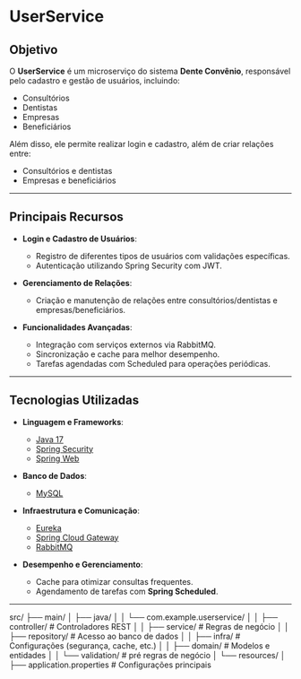 # UserService

## Objetivo
O **UserService** é um microserviço do sistema **Dente Convênio**, responsável pelo cadastro e gestão de usuários, incluindo:
- Consultórios
- Dentistas
- Empresas
- Beneficiários

Além disso, ele permite realizar login e cadastro, além de criar relações entre:
- Consultórios e dentistas
- Empresas e beneficiários

---

## Principais Recursos
- **Login e Cadastro de Usuários**:
  - Registro de diferentes tipos de usuários com validações específicas.
  - Autenticação utilizando Spring Security com JWT.

- **Gerenciamento de Relações**:
  - Criação e manutenção de relações entre consultórios/dentistas e empresas/beneficiários.

- **Funcionalidades Avançadas**:
  - Integração com serviços externos via RabbitMQ.
  - Sincronização e cache para melhor desempenho.
  - Tarefas agendadas com Scheduled para operações periódicas.

---

## Tecnologias Utilizadas
- **Linguagem e Frameworks**:
  - [Java 17](https://www.oracle.com/java/technologies/javase-jdk17-downloads.html)
  - [Spring Security](https://spring.io/projects/spring-security)
  - [Spring Web](https://spring.io/projects/spring-framework)

- **Banco de Dados**:
  - [MySQL](https://www.mysql.com/)

- **Infraestrutura e Comunicação**:
  - [Eureka](https://spring.io/projects/spring-cloud-netflix)
  - [Spring Cloud Gateway](https://spring.io/projects/spring-cloud-gateway)
  - [RabbitMQ](https://www.rabbitmq.com/)

- **Desempenho e Gerenciamento**:
  - Cache para otimizar consultas frequentes.
  - Agendamento de tarefas com **Spring Scheduled**.

---

src/
├── main/
│   ├── java/
│   │   └── com.example.userservice/
│   │       ├── controller/  # Controladores REST
│   │       ├── service/     # Regras de negócio
│   │       ├── repository/  # Acesso ao banco de dados
│   │       ├── infra/       # Configurações (segurança, cache, etc.)
│   │       ├── domain/      # Modelos e entidades
│   │       └── validation/  # pré regras de negócio
│   └── resources/
│       ├── application.properties  # Configurações principais
